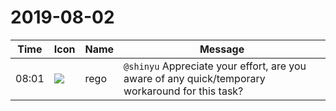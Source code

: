 # 2019-08-02

|Time|Icon|Name|Message|
|---|---|---|---|
|08:01|![](https://secure.gravatar.com/avatar/d4cb8b471c02742a11ecd0b8698ecfdd.jpg?s=72&d=https%3A%2F%2Fa.slack-edge.com%2Fdf10d%2Fimg%2Favatars%2Fava_0015-72.png)|rego|`@shinyu` Appreciate your effort, are you aware of any quick/temporary workaround for this task?|
